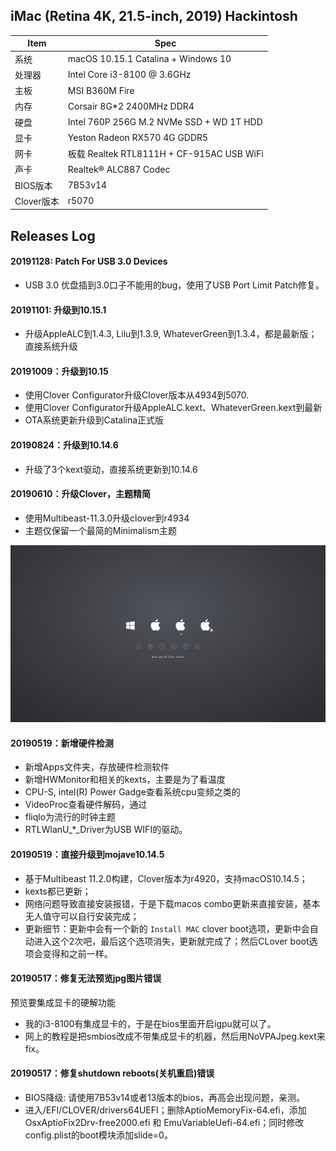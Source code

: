 ## iMac (Retina 4K, 21.5-inch, 2019) Hackintosh

| Item | Spec |
|------|------|
|系统   | macOS 10.15.1 Catalina + Windows 10 |
|处理器 | Intel Core i3-8100 @ 3.6GHz |
|主板   | MSI B360M Fire |
|内存   | Corsair 8G*2 2400MHz DDR4 |
|硬盘   | Intel 760P 256G M.2 NVMe SSD + WD 1T HDD |
|显卡   | Yeston Radeon RX570 4G GDDR5|
|网卡   | 板载 Realtek RTL8111H + CF-915AC USB WiFi |
|声卡   | Realtek® ALC887 Codec |
|BIOS版本| 7B53v14 |
|Clover版本| r5070 |

## Releases Log

#### 20191128: Patch For USB 3.0 Devices
  - USB 3.0 优盘插到3.0口子不能用的bug，使用了USB Port Limit Patch修复。

#### 20191101: 升级到10.15.1
  - 升级AppleALC到1.4.3, Lilu到1.3.9, WhateverGreen到1.3.4，都是最新版；直接系统升级

#### 20191009：升级到10.15
  - 使用Clover Configurator升级Clover版本从4934到5070.
  - 使用Clover Configurator升级AppleALC.kext、WhateverGreen.kext到最新
  - OTA系统更新升级到Catalina正式版

#### 20190824：升级到10.14.6
  - 升级了3个kext驱动，直接系统更新到10.14.6

#### 20190610：升级Clover，主题精简
  - 使用Multibeast-11.3.0升级clover到r4934
  - 主题仅保留一个最简的Minimalism主题

![](EFI/CLOVER/themes/Minimalism/screenshot.png)

#### 20190519：新增硬件检测
  - 新增Apps文件夹，存放硬件检测软件
  - 新增HWMonitor和相关的kexts，主要是为了看温度
  - CPU-S, intel(R) Power Gadge查看系统cpu变频之类的
  - VideoProc查看硬件解码，通过
  - fliqlo为流行的时钟主题
  - RTLWlanU_*_Driver为USB WIFI的驱动。

#### 20190519：直接升级到mojave10.14.5
  - 基于Multibeast 11.2.0构建，Clover版本为r4920，支持macOS10.14.5；
  - kexts都已更新；
  - 网络问题导致直接安装报错，于是下载macos combo更新来直接安装，基本无人值守可以自行安装完成；
  - 更新细节：更新中会有一个新的 `Install MAC` clover boot选项，更新中会自动进入这个2次吧，最后这个选项消失，更新就完成了；然后CLover boot选项会变得和之前一样。

#### 20190517：修复无法预览jpg图片错误
预览要集成显卡的硬解功能
  - 我的i3-8100有集成显卡的，于是在bios里面开启igpu就可以了。
  - 网上的教程是把smbios改成不带集成显卡的机器，然后用NoVPAJpeg.kext来fix。

#### 20190517：修复shutdown reboots(关机重启)错误
  - BIOS降级: 请使用7B53v14或者13版本的bios，再高会出现问题，亲测。
  - 进入/EFI/CLOVER/drivers64UEFI；删除AptioMemoryFix-64.efi，添加OsxAptioFix2Drv-free2000.efi 和 EmuVariableUefi-64.efi；同时修改config.plist的boot模块添加slide=0。
